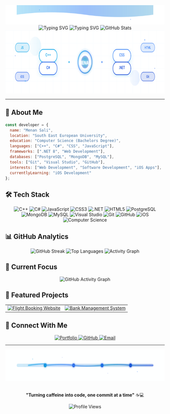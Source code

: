 <div align="center">
  
  <!-- Animated Header Wave -->
  <img src="header.svg" alt="Header Wave" width="700" height="60"/>
  
  <!-- Enhanced Typing Header -->
  <img src="https://readme-typing-svg.demolab.com?font=Fira+Code&size=26&duration=4000&pause=1000&color=0EA5E9&center=true&vCenter=true&width=500&lines=Hi+there%2C+I'm+Menan+Sali+%F0%9F%91%8B" alt="Typing SVG" />
  
  <!-- Animated Typing Effect -->
  <img src="https://readme-typing-svg.demolab.com?font=Fira+Code&pause=1000&color=3B82F6&center=true&vCenter=true&width=435&lines=Computer+Science+Student;Full+Stack+Developer;iOS+Developer;Problem+Solver" alt="Typing SVG" />
  
  <!-- Animated Profile Stats -->
  <img src="https://github-readme-stats.vercel.app/api?username=menansali&show_icons=true&theme=dark&hide_border=true&bg_color=0D1117&title_color=0EA5E9&icon_color=3B82F6&text_color=FFFFFF" alt="GitHub Stats" />
  
  <!-- Tech Stack Visualization -->
  <div align="center">
    <img src="tech-stack.svg" alt="Tech Stack" width="800" height="200"/>
  </div>
  
</div>

---

## 🚀 About Me

```javascript
const developer = {
  name: "Menan Sali",
  location: "South East European University",
  education: "Computer Science (Bachelors Degree)",
  languages: ["C++", "C#", "CSS", "JavaScript"],
  frameworks: [".NET 8", "Web Development"],
  databases: ["PostgreSQL", "MongoDB", "MySQL"],
  tools: ["Git", "Visual Studio", "GitHub"],
  interests: ["Web Development", "Software Development", "iOS Apps"],
  currentlyLearning: "iOS Development"
};
```

## 🛠️ Tech Stack

<div align="center">
  
  <!-- Languages -->
  <img src="https://img.shields.io/badge/C%2B%2B-00599C?style=for-the-badge&logo=c%2B%2B&logoColor=white" alt="C++" />
  <img src="https://img.shields.io/badge/C%23-239120?style=for-the-badge&logo=c-sharp&logoColor=white" alt="C#" />
  <img src="https://img.shields.io/badge/JavaScript-F7DF1E?style=for-the-badge&logo=javascript&logoColor=black" alt="JavaScript" />
  <img src="https://img.shields.io/badge/CSS3-0EA5E9?style=for-the-badge&logo=css3&logoColor=white" alt="CSS3" />
  
  <!-- Frameworks -->
  <img src="https://img.shields.io/badge/.NET-512BD4?style=for-the-badge&logo=dotnet&logoColor=white" alt=".NET" />
  <img src="https://img.shields.io/badge/HTML5-3B82F6?style=for-the-badge&logo=html5&logoColor=white" alt="HTML5" />
  
  <!-- Databases -->
  <img src="https://img.shields.io/badge/PostgreSQL-0284C7?style=for-the-badge&logo=postgresql&logoColor=white" alt="PostgreSQL" />
  <img src="https://img.shields.io/badge/MongoDB-0EA5E9?style=for-the-badge&logo=mongodb&logoColor=white" alt="MongoDB" />
  <img src="https://img.shields.io/badge/MySQL-1D4ED8?style=for-the-badge&logo=mysql&logoColor=white" alt="MySQL" />
  
  <!-- Tools -->
  <img src="https://img.shields.io/badge/Visual_Studio-5C2D91?style=for-the-badge&logo=visual%20studio&logoColor=white" alt="Visual Studio" />
  <img src="https://img.shields.io/badge/Git-3B82F6?style=for-the-badge&logo=git&logoColor=white" alt="Git" />
  <img src="https://img.shields.io/badge/GitHub-0EA5E9?style=for-the-badge&logo=github&logoColor=white" alt="GitHub" />
  
  <!-- Learning -->
  <img src="https://img.shields.io/badge/iOS-0EA5E9?style=for-the-badge&logo=ios&logoColor=white" alt="iOS" />
  <img src="https://img.shields.io/badge/Computer_Science-3B82F6?style=for-the-badge&logo=graduation-cap&logoColor=white" alt="Computer Science" />
  
</div>

## 📊 GitHub Analytics

<div align="center">
  
  <!-- Streak Stats -->
  <img src="https://github-readme-streak-stats.herokuapp.com/?user=menansali&theme=dark&hide_border=true&background=0D1117&stroke=0EA5E9&ring=3B82F6&fire=0284C7&currStreakNum=FFFFFF&sideNums=FFFFFF&currStreakLabel=0EA5E9&sideLabels=FFFFFF&dates=3B82F6" alt="GitHub Streak" />
  
  <!-- Language Stats -->
  <img src="https://github-readme-stats.vercel.app/api/top-langs/?username=menansali&layout=compact&theme=dark&hide_border=true&bg_color=0D1117&title_color=0EA5E9&text_color=FFFFFF&langs_count=8" alt="Top Languages" />
  
  <!-- Contribution Graph -->
  <img src="https://github-readme-activity-graph.vercel.app/graph?username=menansali&theme=dark&hide_border=true&bg_color=0D1117&color=0EA5E9&line=3B82F6&point=0284C7&area=true" alt="Activity Graph" />
  
</div>

## 🎯 Current Focus

<div align="center">
  
  <!-- Animated Progress Bars -->
  <img src="https://github-readme-activity-graph.vercel.app/graph?username=menansali&theme=github-compact&hide_border=true&bg_color=0D1117&color=0EA5E9&line=3B82F6&point=0284C7" alt="GitHub Activity Graph" />
  
</div>

## 🌟 Featured Projects

<div align="center">
  
  <!-- Project Cards with Hover Effects -->
  <table>
    <tr>
      <td align="center">
        <a href="https://github.com/menansali/Flight-booking-website">
          <img src="https://github-readme-stats.vercel.app/api/pin/?username=menansali&repo=Flight-booking-website&theme=dark&hide_border=true&bg_color=0D1117&title_color=0EA5E9&text_color=FFFFFF" alt="Flight Booking Website" />
        </a>
      </td>
      <td align="center">
        <a href="https://github.com/menansali/Basic-BankMenagementSystem">
          <img src="https://github-readme-stats.vercel.app/api/pin/?username=menansali&repo=Basic-BankMenagementSystem&theme=dark&hide_border=true&bg_color=0D1117&title_color=3B82F6&text_color=FFFFFF" alt="Bank Management System" />
        </a>
      </td>
    </tr>
  </table>
  
</div>

## 🤝 Connect With Me

<div align="center">
  
  <a href="https://menansali.com">
    <img src="https://img.shields.io/badge/Portfolio-0EA5E9?style=for-the-badge&logo=portfolio&logoColor=white" alt="Portfolio" />
  </a>
  <a href="https://github.com/menansali">
    <img src="https://img.shields.io/badge/GitHub-3B82F6?style=for-the-badge&logo=github&logoColor=white" alt="GitHub" />
  </a>
  <a href="mailto:menansali@gmail.com">
    <img src="https://img.shields.io/badge/Email-0284C7?style=for-the-badge&logo=gmail&logoColor=white" alt="Email" />
  </a>
  
</div>

---

<div align="center">
  
  <!-- Footer Decoration -->
  <div align="center">
    <img src="footer.svg" alt="Footer Decoration" width="700" height="100"/>
  </div>
  
  <br>
  
  **"Turning caffeine into code, one commit at a time"** ☕️💻
  
  <img src="https://komarev.com/ghpvc/?username=menansali&style=for-the-badge&color=0EA5E9" alt="Profile Views" />
  
</div>
